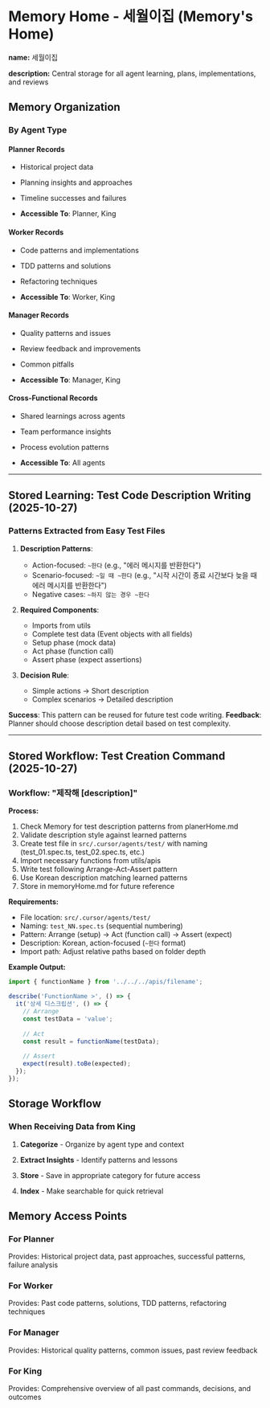 # Memory Home - 세월이집 (Memory's Home)

**name:** 세월이집
<!-- 세월이집 -->

**description:** Central storage for all agent learning, plans, implementations, and reviews
<!-- 모든 에이전트의 학습, 계획, 구현, 검토를 위한 중앙 저장소 -->

## Memory Organization
<!-- 메모리 구성 -->

### By Agent Type
<!-- 에이전트 유형별 -->

#### Planner Records
<!-- 계획자 기록 -->
- Historical project data
<!-- 과거 프로젝트 데이터 -->
- Planning insights and approaches
<!-- 계획 인사이트와 접근 -->
- Timeline successes and failures
<!-- 일정 성공 및 실패 -->
- **Accessible To**: Planner, King
<!-- 접근 가능: 계획자, 건물주 -->

#### Worker Records
<!-- 노동자 기록 -->
- Code patterns and implementations
<!-- 코드 패턴 및 구현 -->
- TDD patterns and solutions
<!-- TDD 패턴 및 해결책 -->
- Refactoring techniques
<!-- 리팩토링 기법 -->
- **Accessible To**: Worker, King
<!-- 접근 가능: 노동자, 건물주 -->

#### Manager Records
<!-- 관리자 기록 -->
- Quality patterns and issues
<!-- 품질 패턴 및 문제 -->
- Review feedback and improvements
<!-- 검토 피드백 및 개선 -->
- Common pitfalls
<!-- 일반적인 함정 -->
- **Accessible To**: Manager, King
<!-- 접근 가능: 관리자, 건물주 -->

#### Cross-Functional Records
<!-- 크로스 기능 기록 -->
- Shared learnings across agents
<!-- 에이전트 간 공유 학습 -->
- Team performance insights
<!-- 팀 성과 인사이트 -->
- Process evolution patterns
<!-- 프로세스 진화 패턴 -->
- **Accessible To**: All agents
<!-- 접근 가능: 모든 에이전트 -->

---

## Stored Learning: Test Code Description Writing (2025-10-27)
<!-- 저장된 학습: 테스트 코드 디스크립션 작성 (2025-10-27) -->

### Patterns Extracted from Easy Test Files
<!-- easy 테스트 파일에서 추출된 패턴 -->
1. **Description Patterns**: 
   - Action-focused: `~한다` (e.g., "에러 메시지를 반환한다")
   - Scenario-focused: `~일 때 ~한다` (e.g., "시작 시간이 종료 시간보다 늦을 때 에러 메시지를 반환한다")
   - Negative cases: `~하지 않는 경우 ~한다`

2. **Required Components**:
   - Imports from utils
   - Complete test data (Event objects with all fields)
   - Setup phase (mock data)
   - Act phase (function call)
   - Assert phase (expect assertions)

3. **Decision Rule**: 
   - Simple actions → Short description
   - Complex scenarios → Detailed description

**Success**: This pattern can be reused for future test code writing.
**Feedback**: Planner should choose description detail based on test complexity.

---

## Stored Workflow: Test Creation Command (2025-10-27)
<!-- 저장된 워크플로: 테스트 생성 명령 (2025-10-27) -->

### Workflow: "제작해 [description]"
<!-- 워크플로: "제작해 [디스크립션]" -->

**Process:**
1. Check Memory for test description patterns from planerHome.md
2. Validate description style against learned patterns
3. Create test file in `src/.cursor/agents/test/` with naming (test_01.spec.ts, test_02.spec.ts, etc.)
4. Import necessary functions from utils/apis
5. Write test following Arrange-Act-Assert pattern
6. Use Korean description matching learned patterns
7. Store in memoryHome.md for future reference

**Requirements:**
- File location: `src/.cursor/agents/test/`
- Naming: `test_NN.spec.ts` (sequential numbering)
- Pattern: Arrange (setup) → Act (function call) → Assert (expect)
- Description: Korean, action-focused (`~한다` format)
- Import path: Adjust relative paths based on folder depth

**Example Output:**
```typescript
import { functionName } from '../../../apis/filename';

describe('FunctionName >', () => {
  it('상세 디스크립션', () => {
    // Arrange
    const testData = 'value';
    
    // Act
    const result = functionName(testData);
    
    // Assert
    expect(result).toBe(expected);
  });
});
```

## Storage Workflow
<!-- 저장 워크플로 -->

### When Receiving Data from King
<!-- 건물주로부터 데이터 수신 시 -->
1. **Categorize** - Organize by agent type and context
<!-- 분류 - 에이전트 유형과 맥락별로 정리 -->
2. **Extract Insights** - Identify patterns and lessons
<!-- 인사이트 추출 - 패턴과 교훈 식별 -->
3. **Store** - Save in appropriate category for future access
<!-- 저장 - 향후 접근을 위해 적절한 범주에 저장 -->
4. **Index** - Make searchable for quick retrieval
<!-- 인덱스 - 빠른 검색을 위해 검색 가능하게 만들기 -->

## Memory Access Points
<!-- 메모리 접근 포인트 -->

### For Planner
<!-- 계획자를 위해 -->
Provides: Historical project data, past approaches, successful patterns, failure analysis
<!-- 제공: 과거 프로젝트 데이터, 과거 접근, 성공 패턴, 실패 분석 -->

### For Worker
<!-- 노동자를 위해 -->
Provides: Past code patterns, solutions, TDD patterns, refactoring techniques
<!-- 제공: 과거 코드 패턴, 해결책, TDD 패턴, 리팩토링 기법 -->

### For Manager
<!-- 관리자를 위해 -->
Provides: Historical quality patterns, common issues, past review feedback
<!-- 제공: 과거 품질 패턴, 일반적인 문제, 과거 검토 피드백 -->

### For King
<!-- 건물주를 위해 -->
Provides: Comprehensive overview of all past commands, decisions, and outcomes
<!-- 제공: 과거 모든 명령, 결정, 결과에 대한 포괄적인 개요 -->

